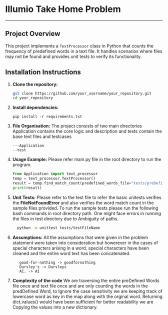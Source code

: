 # Illumio Take Home Problem 

---

## Project Overview

This project implements a `TextProcessor` class in Python that counts the frequency of predefined words in a text file. It handles scenarios where files may not be found and provides unit tests to verify its functionality.

## Installation Instructions

1. **Clone the repository:**
   ```bash
   git clone https://github.com/your_username/your_repository.git
   cd your_repository
    ```
2. **Install dependencies:**
    ```
   pip install -r requirements.txt
   ```
3. **File Organisation:**
    The project consists of two main directories Application contains the core logic and description and tests contain the base text files and testcases
    ```text
    ---Application
    --test
   ```
4. **Usage Example:**
    Please refer main.py file in the root directory to run the program.
    ```python
    from Application import text_processor
    temp = text_processor.TextProcessor()
    result = temp.find_match_count(predefined_words_file="tests/preDefinedWordFiles/preDefinedWords1.txt", text_file="tests/textFiles/baseFile.txt")
    print(result)
    ```
5. **Unit Tests:**
    Please refer to the test file to refer the basic unitests verifies the **FileNotFoundError** and also verifies the word match count in the sample files provided. 
   To run the sample tests please run the following bash commands in root directory path. One might face errors in running the files in test directory due to Ambiguity of paths.
    ```bash
      python -m unittest tests/testFileName
    ```
6. **Assumptions:**
    All the assumptions that were given in the problem statement were taken into consideration but howerever in the cases of special characters arising in a word, special characters have been cleaned and the entire word text has been concatenated.
    ```text
       good-for-nothing -> goodfornothing
       Dursley's -> Dursleys
       AI. -> AI
    ```
7. **Complexity of the code**
    We are traversing the entire preDefined Words file once and text file once and are only counting the words in the predDefined Word, to Ignore the case sensitivity we are keeping track of lowercase word as key in the map along with the orginal word. Returning dict,values() would have been sufficient for better readability we are Copying the values into a new dictionary.
